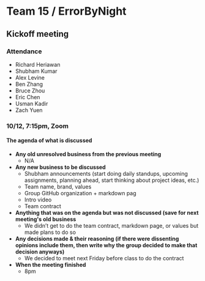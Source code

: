 # Team 15 / ErrorByNight
## Kickoff meeting
### Attendance
- Richard Heriawan
- Shubham Kumar
- Alex Levine
- Ben Zhang
- Bruce Zhou
- Eric Chen
- Usman Kadir
- Zach Yuen
​
### 10/12, 7:15pm, Zoom
  
#### The agenda of what is discussed
- **Any old unresolved business from the previous meeting**
    - N/A
- **Any new business to be discussed**
    - Shubham announcements (start doing daily standups, upcoming assignments, planning ahead, start thinking about project ideas, etc.)
    - Team name, brand, values
    - Group GitHub organization + markdown pag
    - Intro video
    - Team contract
- **Anything that was on the agenda but was not discussed (save for next meeting's old business**
    - We didn’t get to do the team contract, markdown page, or values but made plans to do so
- **Any decisions made & their reasoning (if there were dissenting opinions include them, then write why the group decided to make that decision anyways)**
    - We decided to meet next Friday before class to do the contract
- **When the meeting finished**
    - 8pm